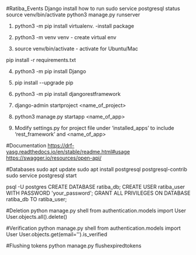 #Ratiba_Events
Django install
how to run
sudo service postgresql status
source venv/bin/activate
python3 manage.py runserver

1. python3 -m pip install virtualenv.   -install package

2. python3 -m venv venv - create virtual env
3. source venv/bin/activate - activate for Ubuntu/Mac

pip install -r requirements.txt


4. python3 -m pip install Django
5. pip install --upgrade pip
6. python3 -m pip install djangorestframework


7. django-admin startproject <name_of_project>
8. python3 manage.py startapp <name_of_app>
9. Modify settings.py for project file under ‘installed_apps’ to include ‘rest_framework’ and <name_of_app>

#Documentation
https://drf-yasg.readthedocs.io/en/stable/readme.html#usage
https://swagger.io/resources/open-api/

#Databases
sudo apt update
sudo apt install postgresql postgresql-contrib
sudo service postgresql start

psql -U postgres
CREATE DATABASE ratiba_db;
CREATE USER ratiba_user WITH PASSWORD 'your_password';
GRANT ALL PRIVILEGES ON DATABASE ratiba_db TO ratiba_user;

#Deletion
python manage.py shell
from authentication.models import User
User.objects.all().delete()

#Verification
python manage.py shell
from authentication.models import User
User.objects.get(email='').is_verified

#Flushing tokens
python manage.py flushexpiredtokens
